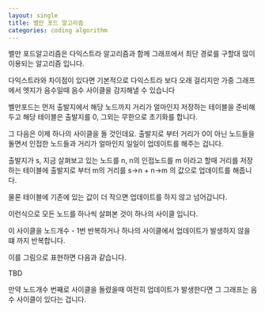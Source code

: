 ```yaml
---
layout: single
title: 벨만 포드 알고리즘
categories: coding algorithm
---
```


벨만 포드알고리즘은 다익스트라 알고리즘과 함께 그래프에서 최단 경로를 구할대 많이 이용되는 알고리즘 입니다.

다익스트라와 차이점이 있다면 기본적으로 다익스트라 보다 오래 걸리지만 가중 그래프에서 엣지가 음수일때 음수 사이클을 감지해낼 수 있습니다

벨만포드는 먼저 출발지에서 해당 노드까지 거리가 얼마인지 저장하는 테이블을 준비해두고 해당 테이블은 출발지를 0, 그외는 무한으로 초기화를 합니다.

그 다음은 이제 하나의 사이클을 돌 것인데요. 출발지로 부터 거리가 0이 아닌 노드들을 돌면서 인접한 노드들과 거리가 얼마인지 일일이 업데이트를 해주는 겁니다.

출발지가 s, 지금 살펴보고 있는 노드를 n, n의 인접노드를 m 이라고 할때 거리를 저장하는 테이블에 출발지로 부터 m의 거리를 s->n + n->m 의 값으로 업데이트를 해줍니다.

물론 테이블에 기존에 있는 값이 더 작으면 업데이트를 하지 않고 넘어갑니다.

이런식으로 모든 노드를 하나씩 살펴본 것이 하나의 사이클 입니다.

이 사이클을 노드개수 - 1번 반복하거나 하나의 사이클에서 업데이트가 발생하지 않을 떄 까지 반복합니다.

이를 그림으로 표현하면 다음과 같습니다.

TBD

만약 노드개수 번째로 사이클을 돌렸을때 여전히 업데이트가 발생한다면 그 그래프는 음수 사이클이 있다는 겁니다.

